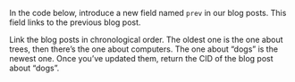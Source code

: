 In the code below, introduce a new field named `prev` in our blog posts. This field links to the previous blog post.

Link the blog posts in chronological order. The oldest one is the one about trees, then there’s the one about computers. The one about “dogs” is the newest one. Once you’ve updated them, return the CID of the blog post about “dogs”.
